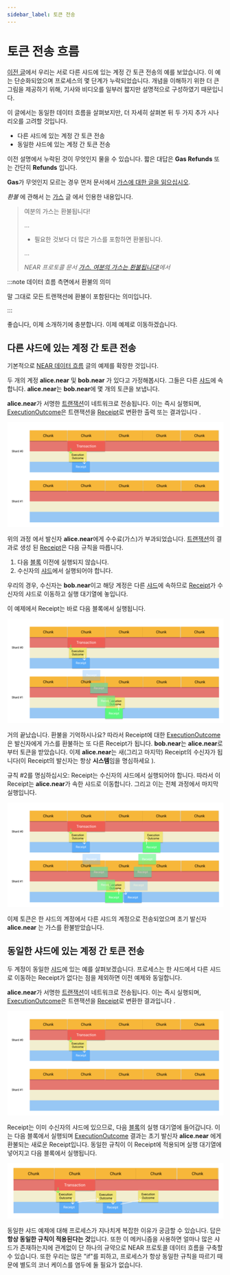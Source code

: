 ```yaml
---
sidebar_label: 토큰 전송
---
```


# 토큰 전송 흐름

[이전 글](near-data-flow.md)에서 우리는 서로 다른 샤드에 있는 계정 간 토큰 전송의 예를 보았습니다. 이 예는 단순화되었으며 프로세스의 몇 단계가 누락되었습니다. 개념을 이해하기 위한 더 큰 그림을 제공하기 위해, 기사와 비디오를 일부러 짧지만 설명적으로 구성하였기 때문입니다.

이 글에서는 동일한 데이터 흐름을 살펴보지만, 더 자세히 살펴본 뒤 두 가지 추가 시나리오를 고려할 것입니다.

- 다른 샤드에 있는 계정 간 토큰 전송
- 동일한 샤드에 있는 계정 간 토큰 전송

이전 설명에서 누락된 것이 무엇인지 물을 수 있습니다. 짧은 대답은 **Gas Refunds** 또는 간단히 **Refunds** 입니다.

**Gas**가 무엇인지 모르는 경우 먼저 문서에서 [가스에 대한 글을 읽으십시오](https://docs.near.org/concepts/basics/transactions/gas).

*환불* 에 관해서 는 [가스](https://docs.near.org/concepts/basics/transactions/gas) 글 에서 인용한 내용입니다.


> 여분의 가스는 환불됩니다!
>
> ...
>
> - 필요한 것보다 더 많은 가스를 포함하면 환불됩니다.
>
> ...
>
> *NEAR 프로토콜 문서 [가스. 여분의 가스는 환불됩니다!](https://docs.near.org/concepts/basics/transactions/gas#attach-extra-gas-get-refunded)에서*


:::note 데이터 흐름 측면에서 환불의 의미

말 그대로 모든 트랜잭션에 환불이 포함된다는 의미입니다.



:::

좋습니다, 이제 소개하기에 충분합니다. 이제 예제로 이동하겠습니다.


## 다른 샤드에 있는 계정 간 토큰 전송

기본적으로 [NEAR 데이터 흐름](near-data-flow.md) 글의 예제를 확장한 것입니다.

두 개의 계정 **alice.near** 및 **bob.near** 가 있다고 가정해봅시다. 그들은 다른 [샤드](https://near-indexers.io/docs/data-flow-and-structures/structures/shard)에 속합니다. **alice.near**는 **bob.near**에 몇 개의 토큰을 보냅니다.


**alice.near**가 서명한 [트랜잭션](https://near-indexers.io/docs/data-flow-and-structures/structures/transaction)이 네트워크로 전송됩니다. 이는 즉시 실행되며, [ExecutionOutcome](https://near-indexers.io/docs/data-flow-and-structures/structures/execution_outcome)은 트랜잭션을 [Receipt](https://near-indexers.io/docs/data-flow-and-structures/structures/receipt)로 변환한 출력 또는 결과입니다 .

![Transaction execution](/docs/flow/03-tx-outcome-receipt.png)

위의 과정 에서 발신자 **alice.near**에게 수수료(가스)가 부과되었습니다. [트랜잭션](https://near-indexers.io/docs/data-flow-and-structures/structures/transaction)의 결과로 생성 된 [Receipt](https://near-indexers.io/docs/data-flow-and-structures/structures/receipt)은 다음 규칙을 따릅니다.

1. 다음 [블록](https://near-indexers.io/docs/data-flow-and-structures/structures/block) 이전에 실행되지 않습니다.
2. 수신자의 [샤드](https://near-indexers.io/docs/data-flow-and-structures/structures/shard)에서 실행되어야 합니다.

우리의 경우, 수신자는 **bob.near**이고 해당 계정은 다른 [샤드](https://near-indexers.io/docs/data-flow-and-structures/structures/shard)에 속하므로 [Receipt](https://near-indexers.io/docs/data-flow-and-structures/structures/receipt)가 수신자의 샤드로 이동하고 실행 대기열에 놓입니다.

이 예제에서 Receipt는 바로 다음 블록에서 실행됩니다.

![The Receipt is executed in the next Block](/docs/flow/04-send-nears-flow.png)

거의 끝났습니다. 환불을 기억하시나요? 따라서 Receipt에 대한 [ExecutionOutcome](https://near-indexers.io/docs/data-flow-and-structures/structures/execution_outcome)은 발신자에게 가스를 환불하는 또 다른 Receipt가 됩니다. **bob.near**는 **alice.near**로부터 토큰을 받았습니다. 이제 **alice.near**는 새(그리고 마지막) Receipt의 수신자가 됩니다(이 Receipt의 발신자는 항상 **시스템**임을 명심하세요 ).

규칙 #2를 명심하십시오: Receipt는 수신자의 샤드에서 실행되어야 합니다. 따라서 이 Receipt는 **alice.near**가 속한 샤드로 이동합니다. 그리고 이는 전체 과정에서 마지막 실행입니다.

![Complete scheme of Token transfer between the accounts from different Shards](/docs/flow-token-transfer/01-diff-shards-complete.png)

이제 토큰은 한 샤드의 계정에서 다른 샤드의 계정으로 전송되었으며 초기 발신자 **alice.near** 는 가스를 환불받았습니다.

## 동일한 샤드에 있는 계정 간 토큰 전송

두 계정이 동일한 [샤드](https://near-indexers.io/docs/data-flow-and-structures/structures/shard)에 있는 예를 살펴보겠습니다. 프로세스는 한 샤드에서 다른 샤드로 이동하는 Receipt가 없다는 점을 제외하면 이전 예제와 동일합니다.

**alice.near**가 서명한 [트랜잭션](https://near-indexers.io/docs/data-flow-and-structures/structures/transaction)이 네트워크로 전송됩니다. 이는 즉시 실행되며, [ExecutionOutcome](https://near-indexers.io/docs/data-flow-and-structures/structures/execution_outcome)은 트랜잭션을 [Receipt](https://near-indexers.io/docs/data-flow-and-structures/structures/receipt)로 변환한 결과입니다 .


![Transaction execution](/docs/flow/03-tx-outcome-receipt.png)

Receipt는 이미 수신자의 샤드에 있으므로, 다음 [블록](https://near-indexers.io/docs/data-flow-and-structures/structures/block)의 실행 대기열에 들어갑니다. 이는 다음 블록에서 실행되며 [ExecutionOutcome](https://near-indexers.io/docs/data-flow-and-structures/structures/execution_outcome) 결과는 초기 발신자 **alice.near** 에게 환불되는 새로운 Receipt입니다. 동일한 규칙이 이 Receipt에 적용되며 실행 대기열에 넣어지고 다음 블록에서 실행됩니다.

![Complete scheme of Token transfer between the account from the same Shards](/docs/flow-token-transfer/02-same-shard-complete.png)

동일한 샤드 예제에 대해 프로세스가 지나치게 복잡한 이유가 궁금할 수 있습니다. 답은 **항상 동일한 규칙이 적용된다는 것**입니다. 또한 이 메커니즘을 사용하면 얼마나 많은 샤드가 존재하는지에 관계없이 단 하나의 규약으로 NEAR 프로토콜 데이터 흐름을 구축할 수 있습니다. 또한 우리는 많은 "if"를 피하고, 프로세스가 항상 동일한 규칙을 따르기 때문에 별도의 코너 케이스를 염두에 둘 필요가 없습니다.

